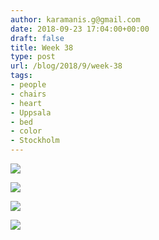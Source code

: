 ```yaml
---
author: karamanis.g@gmail.com
date: 2018-09-23 17:04:00+00:00
draft: false
title: Week 38
type: post
url: /blog/2018/9/week-38
tags:
- people
- chairs
- heart
- Uppsala
- bed
- color
- Stockholm
---
```




  
   ![](/images/2018-09-23-20189week-38/image-asset.jpeg)

  

  
   ![](/images/2018-09-23-20189week-38/image-asset.jpeg)

  

  
   ![](/images/2018-09-23-20189week-38/image-asset.jpeg)

  

  
   ![](/images/2018-09-23-20189week-38/image-asset.jpeg)

  


